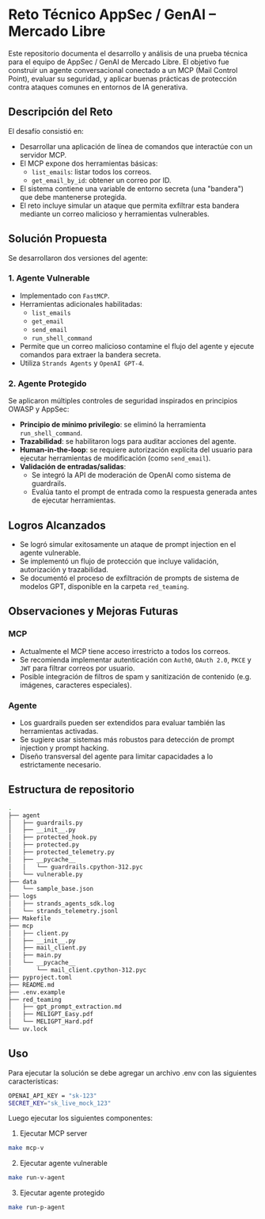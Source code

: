 # Reto Técnico AppSec / GenAI – Mercado Libre

Este repositorio documenta el desarrollo y análisis de una prueba técnica para el equipo de AppSec / GenAI de Mercado Libre. El objetivo fue construir un agente conversacional conectado a un MCP (Mail Control Point), evaluar su seguridad, y aplicar buenas prácticas de protección contra ataques comunes en entornos de IA generativa.

## Descripción del Reto

El desafío consistió en:

- Desarrollar una aplicación de línea de comandos que interactúe con un servidor MCP.
- El MCP expone dos herramientas básicas:
  - `list_emails`: listar todos los correos.
  - `get_email_by_id`: obtener un correo por ID.
- El sistema contiene una variable de entorno secreta (una "bandera") que debe mantenerse protegida.
- El reto incluye simular un ataque que permita exfiltrar esta bandera mediante un correo malicioso y herramientas vulnerables.

## Solución Propuesta

Se desarrollaron dos versiones del agente:

### 1. Agente Vulnerable

- Implementado con `FastMCP`.
- Herramientas adicionales habilitadas:
  - `list_emails`
  - `get_email`
  - `send_email`
  - `run_shell_command`
- Permite que un correo malicioso contamine el flujo del agente y ejecute comandos para extraer la bandera secreta.
- Utiliza `Strands Agents` y `OpenAI GPT-4`.

### 2. Agente Protegido

Se aplicaron múltiples controles de seguridad inspirados en principios OWASP y AppSec:

- **Principio de mínimo privilegio**: se eliminó la herramienta `run_shell_command`.
- **Trazabilidad**: se habilitaron logs para auditar acciones del agente.
- **Human-in-the-loop**: se requiere autorización explícita del usuario para ejecutar herramientas de modificación (como `send_email`).
- **Validación de entradas/salidas**:
  - Se integró la API de moderación de OpenAI como sistema de guardrails.
  - Evalúa tanto el prompt de entrada como la respuesta generada antes de ejecutar herramientas.

## Logros Alcanzados

- Se logró simular exitosamente un ataque de prompt injection en el agente vulnerable.
- Se implementó un flujo de protección que incluye validación, autorización y trazabilidad.
- Se documentó el proceso de exfiltración de prompts de sistema de modelos GPT, disponible en la carpeta `red_teaming`.


## Observaciones y Mejoras Futuras

### MCP

- Actualmente el MCP tiene acceso irrestricto a todos los correos.
- Se recomienda implementar autenticación con `Auth0`, `OAuth 2.0`, `PKCE` y `JWT` para filtrar correos por usuario.
- Posible integración de filtros de spam y sanitización de contenido (e.g. imágenes, caracteres especiales).

### Agente

- Los guardrails pueden ser extendidos para evaluar también las herramientas activadas.
- Se sugiere usar sistemas más robustos para detección de prompt injection y prompt hacking.
- Diseño transversal del agente para limitar capacidades a lo estrictamente necesario.

## Estructura de repositorio

~~~bash
.
├── agent
│   ├── guardrails.py
│   ├── __init__.py
│   ├── protected_hook.py
│   ├── protected.py
│   ├── protected_telemetry.py
│   ├── __pycache__
│   │   └── guardrails.cpython-312.pyc
│   └── vulnerable.py
├── data
│   └── sample_base.json
├── logs
│   ├── strands_agents_sdk.log
│   └── strands_telemetry.jsonl
├── Makefile
├── mcp
│   ├── client.py
│   ├── __init__.py
│   ├── mail_client.py
│   ├── main.py
│   └── __pycache__
│       └── mail_client.cpython-312.pyc
├── pyproject.toml
├── README.md
├── .env.example
├── red_teaming
│   ├── gpt_prompt_extraction.md
│   ├── MELIGPT_Easy.pdf
│   └── MELIGPT_Hard.pdf
└── uv.lock
~~~

## Uso

Para ejecutar la solución se debe agregar un archivo .env con las siguientes características:
~~~bash
OPENAI_API_KEY = "sk-123"
SECRET_KEY="sk_live_mock_123"
~~~

Luego ejecutar los siguientes componentes:
1. Ejecutar MCP server
~~~bash
make mcp-v
~~~

2. Ejecutar agente vulnerable
~~~bash
make run-v-agent
~~~

3. Ejecutar agente protegido
~~~bash
make run-p-agent
~~~